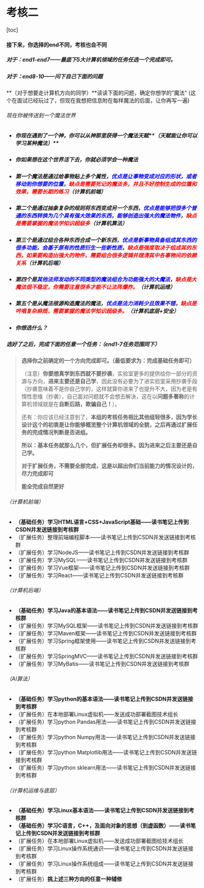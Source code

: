 # 考核二



[toc]



#### 接下来，你选择的end不同，考核也会不同



##### 对于：end1-end7——最底下5大计算机领域的任务任选一个完成即可。

##### 对于：end8-10——问下自己下面的问题

**（对于想要走计算机方向的同学）**读读下面的问题，确定你想学的”魔法“ (这个在面试已经玩过了，但现在我想把信息附在每样魔法的后面，让你再写一遍)

###### 现在你被传送到一个魔法世界

* ##### 你现在遇到了一个神，你可以从神那里获得一个魔法天赋**（天赋能让你可以学习某种魔法）**

* ##### 你如果想在这个世界活下去，你就必须学会一种魔法

* ##### 第一个魔法是通过给事物贴上多个属性，<font color='blue'>优点是让事物变成对应的形状，或者移动到你想要的位置</font>，<font color='red'>缺点是需要死记的魔法多，并且不好控制生成的位置和效果，需要长期的练习</font>（计算机前端）

* ##### 第二个是通过抽象复杂的规则将东西变成另一个东西，<font color='blue'>优点是能够把很多个普通的东西转换为几个具有强大效果的东西，能够创造出强大的魔法物件</font>，<font color='red'>缺点是需要掌握的魔法学知识超级多</font>（计算机算法）

* ##### 第三个是通过组合各种东西合成一个新东西，<font color='blue'>优点是新事物具备组成其东西的很多功能，会基于原有的性质衍生一些新性质</font>，<font color='red'>缺点是强度取决于组成其的东西，如果要构造出强大的物件，需要组合很多逻辑并理清其中各事物间的依赖关系</font>（计算机后端）

* ##### 第四个是<font color='blue'>其他法师发动的不同类型的魔法组合为功能强大的大魔法</font>，<font color='red'>缺点是大魔法很不稳定，你需要注意很多才能不让法阵爆炸。</font>（计算机运维）

* ##### 第五个是从魔法根源构造魔法的魔法，<font color='blue'>优点是法力消耗少且效果不错</font>，<font color='red'>缺点是吟唱复杂麻烦，需要掌握的魔法学知识超级多。</font>（计算机底层+安全）

* ##### 你想选什么？



##### 选好了之后，完成下面的任意一个任务：（end1-7任务范围同下）

> **选择你之前确定的一个方向完成即可。（最低要求为：完成基础任务即可）**
>
> （注意）**你要想真学到东西就不要抄袭**，实验室更多的提供给你一部分的资源与方向，**进来主要还是自己学**，因此没有必要为了进实验室采用抄袭手段（抄袭意味着不是你自己学的，这样就算你进来了也提升不大，因为老是有惰性思维（抄袭），自己面对问题就不会想去解决，这在以**问题多著称**的计算机领域就是在**自断后路，欺骗自己！**）。
>
> 还有：你应该已经注意到了，**本组的考核任务相比其他组轻很多，因为学长设计这个的初衷是让你能够概览整个计算机领域的全貌，之后再通过扩展任务的完成情况判断是否进组。**
>
> **所以：基本任务就那么几个，但扩展任务却很多。因为进来之后主要还是自己学。**
>
> **对于扩展任务，不需要全部完成，这是以超出你们当前能力的情况设计的，尽力完成即可**
>
> **能全完成自然更好**

###### （计算机前端）

* **（基础任务）学习HTML语言+CSS+JavaScript基础——读书笔记上传到CSDN并发送链接到考核群**
* （扩展任务）整理前端编程脚本——读书笔记上传到CSDN并发送链接到考核群
* （扩展任务）学习NodeJS——读书笔记上传到CSDN并发送链接到考核群
* （扩展任务）学习MySQL——读书笔记上传到CSDN并发送链接到考核群
* （扩展任务）学习Vue框架——读书笔记上传到CSDN并发送链接到考核群
* （扩展任务）学习React——读书笔记上传到CSDN并发送链接到考核群

###### （计算机后端）

* **（基础任务）学习Java的基本语法——读书笔记上传到CSDN并发送链接到考核群**
* （扩展任务）学习MySQL框架——读书笔记上传到CSDN并发送链接到考核群
* （扩展任务）学习Maven框架——读书笔记上传到CSDN并发送链接到考核群
* （扩展任务）学习Spring框架使用——读书笔记上传到CSDN并发送链接到考核群
* （扩展任务）学习SpringMVC——读书笔记上传到CSDN并发送链接到考核群
* （扩展任务）学习MyBatis——读书笔记上传到CSDN并发送链接到考核群

###### （AI算法）

* **（基础任务）学习python的基本语法——读书笔记上传到CSDN并发送链接到考核群**
* （扩展任务）在本地部署Linux虚拟机——发送成功部署截图技术组长
* （扩展任务）学习python Pandas用法——读书笔记上传到CSDN并发送链接到考核群
* （扩展任务）学习python Numpy用法——读书笔记上传到CSDN并发送链接到考核群
* （扩展任务）学习python Matplotlib用法——读书笔记上传到CSDN并发送链接到考核群
* （扩展任务）学习python sklearn用法——读书笔记上传到CSDN并发送链接到考核群

###### （计算机运维与底层）

* **（基础任务）学习Linux基本语法——读书笔记上传到CSDN并发送链接到考核群**
* **（基础任务）学习C语言，C++，及面向对象的思想（到虚函数）——读书笔记上传到CSDN并发送链接到考核群**
* （扩展任务）在本地部署Linux虚拟机——发送成功部署截图给技术组长
* （扩展任务）学习Linux操作系统通识——读书笔记上传到CSDN并发送链接到考核群
* （扩展任务）学习Linux操作系统组成——读书笔记上传到CSDN并发送链接到考核群
* （扩展任务）**挑上述三种方向的任意一种辅修**

